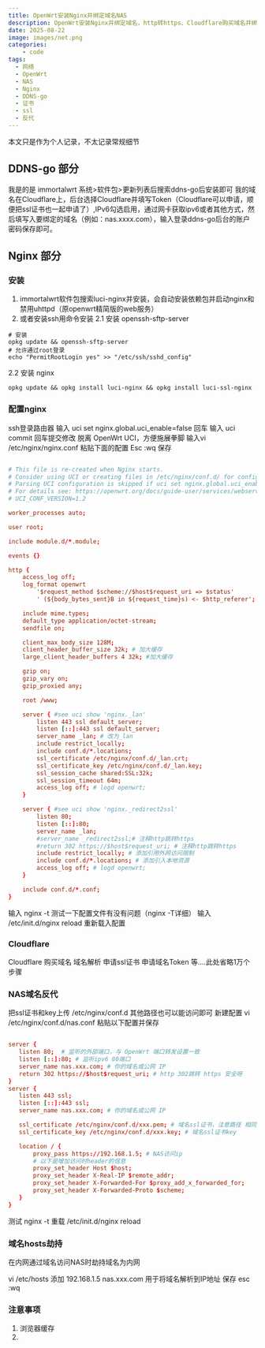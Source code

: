 ```yaml
---
title: OpenWrt安装Nginx并绑定域名NAS
description: OpenWrt安装Nginx并绑定域名，http转https、Cloudflare购买域名并绑定内网群晖，ddns-go，安全证书ssl
date: 2025-08-22
image: images/net.png
categories:
    - code
tags:
  - 网络
  - OpenWrt
  - NAS
  - Nginx
  - DDNS-go
  - 证书
  - ssl
  - 反代
---
```


本文只是作为个人记录，不太记录常规细节


## DDNS-go 部分

我是的是 immortalwrt 系统>软件包>更新列表后搜索ddns-go后安装即可
我的域名在Cloudflare上，后台选择Cloudflare并填写Token（Cloudflare可以申请，顺便把ssl证书也一起申请了）,IPv6勾选启用，通过网卡获取ipv6或者其他方式，然后填写入要绑定的域名（例如：nas.xxxx.com），输入登录ddns-go后台的账户密码保存即可。

## Nginx 部分

### 安装

 1. immortalwrt软件包搜索luci-nginx并安装，会自动安装依赖包并启动nginx和禁用uhttpd（原openwrt精简版的web服务）
 2. 或者安装ssh用命令安装
2.1
安装 openssh-sftp-server
```shell
# 安装
opkg update && openssh-sftp-server
# 允许通过root登录
echo "PermitRootLogin yes" >> "/etc/ssh/sshd_config"
```
2.2
安装 nginx
```shell
opkg update && opkg install luci-nginx && opkg install luci-ssl-nginx
```
### 配置nginx

ssh登录路由器
输入 uci set nginx.global.uci_enable=false 回车
输入 uci commit 回车提交修改 脱离 OpenWrt UCI，方便施展拳脚
输入vi /etc/nginx/nginx.conf
粘贴下面的配置 Esc :wq 保存
```conf

# This file is re-created when Nginx starts.
# Consider using UCI or creating files in /etc/nginx/conf.d/ for configuration.
# Parsing UCI configuration is skipped if uci set nginx.global.uci_enable=false
# For details see: https://openwrt.org/docs/guide-user/services/webserver/nginx
# UCI_CONF_VERSION=1.2

worker_processes auto;

user root;

include module.d/*.module;

events {}

http {
	access_log off;
	log_format openwrt
		'$request_method $scheme://$host$request_uri => $status'
		' (${body_bytes_sent}B in ${request_time}s) <- $http_referer';

	include mime.types;
	default_type application/octet-stream;
	sendfile on;

	client_max_body_size 128M;
    client_header_buffer_size 32k; # 加大缓存
    large_client_header_buffers 4 32k; #加大缓存

	gzip on;
	gzip_vary on;
	gzip_proxied any;

	root /www;

	server { #see uci show 'nginx._lan'
		listen 443 ssl default_server;
		listen [::]:443 ssl default_server;
		server_name _lan; # 改为_lan
		include restrict_locally;
		include conf.d/*.locations;
		ssl_certificate /etc/nginx/conf.d/_lan.crt;
		ssl_certificate_key /etc/nginx/conf.d/_lan.key;
		ssl_session_cache shared:SSL:32k;
		ssl_session_timeout 64m;
		access_log off; # logd openwrt;
	}

	server { #see uci show 'nginx._redirect2ssl'
		listen 80;
		listen [::]:80;
        server_name _lan;
		#server_name _redirect2ssl;# 注释http跳转https
		#return 302 https://$host$request_uri; # 注释http跳转https
        include restrict_locally; # 添加引用外网访问限制
		include conf.d/*.locations; # 添加引入本地资源
        access_log off; # logd openwrt;
	}

	include conf.d/*.conf;
}

```
输入 nginx -t 测试一下配置文件有没有问题（nginx -T详细）
输入 /etc/init.d/nginx reload 重新载入配置

### Cloudflare

Cloudflare 购买域名
域名解析
申请ssl证书
申请域名Token
等....此处省略1万个步骤

### NAS域名反代

把ssl证书和key上传 /etc/nginx/conf.d 其他路径也可以能访问即可
新建配置 vi /etc/nginx/conf.d/nas.conf 粘贴以下配置并保存

```conf

server {
   listen 80;  # 监听的外部端口，与 OpenWrt 端口转发设置一致
   listen [::]:80; # 监听ipv6 80端口
   server_name nas.xxx.com; # 你的域名或公网 IP
   return 302 https://$host$request_uri; # http 302跳转 https 安全呀
}
server {
   listen 443 ssl;
   listen [::]:443 ssl;
   server_name nas.xxx.com; # 你的域名或公网 IP

   ssl_certificate /etc/nginx/conf.d/xxx.pem; # 域名ssl证书，注意路径 相同目录即可
   ssl_certificate_key /etc/nginx/conf.d/xxx.key; # 域名ssl证书key

   location / {
       proxy_pass https://192.168.1.5; # NAS访问ip
       # 以下是增加访问时header的信息
       proxy_set_header Host $host;
       proxy_set_header X-Real-IP $remote_addr;
       proxy_set_header X-Forwarded-For $proxy_add_x_forwarded_for;
       proxy_set_header X-Forwarded-Proto $scheme;
   }
}

```

测试 nginx -t
重载 /etc/init.d/nginx reload

### 域名hosts劫持

在内网通过域名访问NAS时劫持域名为内网

vi /etc/hosts
添加 192.168.1.5 nas.xxx.com 用于将域名解析到IP地址
保存 esc :wq 


### 注意事项

1. 浏览器缓存
2. 

